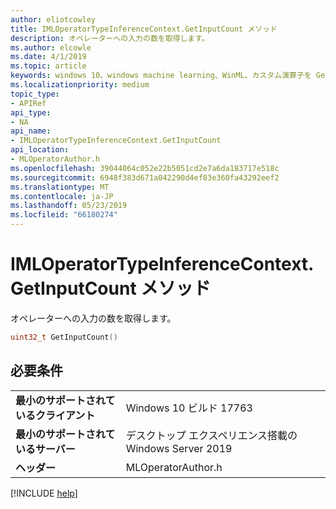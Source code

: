 ```yaml
---
author: eliotcowley
title: IMLOperatorTypeInferenceContext.GetInputCount メソッド
description: オペレーターへの入力の数を取得します。
ms.author: elcowle
ms.date: 4/1/2019
ms.topic: article
keywords: windows 10、windows machine learning、WinML、カスタム演算子を GetInputCount
ms.localizationpriority: medium
topic_type:
- APIRef
api_type:
- NA
api_name:
- IMLOperatorTypeInferenceContext.GetInputCount
api_location:
- MLOperatorAuthor.h
ms.openlocfilehash: 39044064c052e22b5051cd2e7a6da183717e518c
ms.sourcegitcommit: 6948f383d671a042290d4ef83e360fa43292eef2
ms.translationtype: MT
ms.contentlocale: ja-JP
ms.lasthandoff: 05/23/2019
ms.locfileid: "66180274"
---
```

# <a name="imloperatortypeinferencecontextgetinputcount-method"></a>IMLOperatorTypeInferenceContext.GetInputCount メソッド

オペレーターへの入力の数を取得します。

```cpp
uint32_t GetInputCount()
```

## <a name="requirements"></a>必要条件

| | |
|-|-|
| **最小のサポートされているクライアント** | Windows 10 ビルド 17763 |
| **最小のサポートされているサーバー** | デスクトップ エクスペリエンス搭載の Windows Server 2019 |
| **ヘッダー** | MLOperatorAuthor.h |

[!INCLUDE [help](../../includes/get-help.md)]

